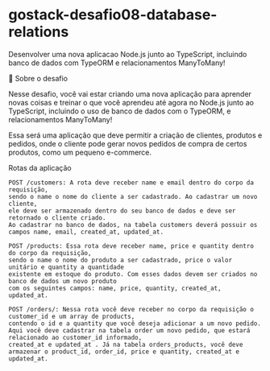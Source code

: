 # gostack-desafio08-database-relations
Desenvolver uma nova aplicacao Node.js junto ao TypeScript, incluindo banco de  dados com TypeORM e relacionamentos ManyToMany!

🚀 Sobre o desafio

Nesse desafio, você vai estar criando uma nova aplicação para aprender novas coisas e treinar o que você aprendeu até agora no Node.js junto ao TypeScript, incluindo o uso de banco de dados com o TypeORM, e relacionamentos ManyToMany!

Essa será uma aplicação que deve permitir a criação de clientes, produtos e pedidos, onde o cliente pode gerar novos pedidos de compra de certos produtos, como um pequeno e-commerce.

Rotas da aplicação

    POST /customers: A rota deve receber name e email dentro do corpo da requisição, 
    sendo o name o nome do cliente a ser cadastrado. Ao cadastrar um novo cliente, 
    ele deve ser armazenado dentro do seu banco de dados e deve ser retornado o cliente criado. 
    Ao cadastrar no banco de dados, na tabela customers deverá possuir os campos name, email, created_at, updated_at.

    POST /products: Essa rota deve receber name, price e quantity dentro do corpo da requisição,
    sendo o name o nome do produto a ser cadastrado, price o valor unitário e quantity a quantidade 
    existente em estoque do produto. Com esses dados devem ser criados no banco de dados um novo produto 
    com os seguintes campos: name, price, quantity, created_at, updated_at.

    POST /orders/: Nessa rota você deve receber no corpo da requisição o customer_id e um array de products,
    contendo o id e a quantity que você deseja adicionar a um novo pedido. 
    Aqui você deve cadastrar na tabela order um novo pedido, que estará relacionado ao customer_id informado, 
    created_at e updated_at . Já na tabela orders_products, você deve armazenar o product_id, order_id, price e quantity, created_at e updated_at.
